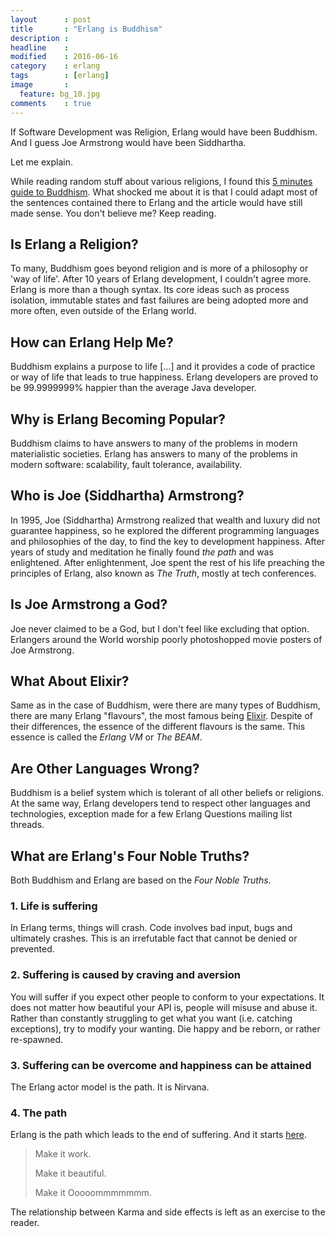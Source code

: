 ```yaml
---
layout      : post
title       : "Erlang is Buddhism"
description :
headline    :
modified    : 2016-06-16
category    : erlang
tags        : [erlang]
image       :
  feature: bg_10.jpg
comments    : true
---
```


If Software Development was Religion, Erlang would have been Buddhism. And I guess Joe Armstrong would have been Siddhartha.

Let me explain.

While reading random stuff about various religions, I found this [5 minutes guide to Buddhism](http://www.buddhanet.net/e-learning/5minbud.htm). What shocked me about it is that I could adapt most of the sentences contained there to Erlang and the article would have still made sense. You don't believe me? Keep reading.

## Is Erlang a Religion?

To many, Buddhism goes beyond religion and is more of a philosophy or 'way of life'. After 10 years of Erlang development, I couldn't agree more. Erlang is more than a though syntax. Its core ideas such as process isolation, immutable states and fast failures are being adopted more and more often, even outside of the Erlang world.

## How can Erlang Help Me?

Buddhism explains a purpose to life [...] and it provides a code of practice or way of life that leads to true happiness. Erlang developers are proved to be 99.9999999% happier than the average Java developer.

## Why is Erlang Becoming Popular?

Buddhism claims to have answers to many of the problems in modern materialistic societies. Erlang has answers to many of the problems in modern software: scalability, fault tolerance, availability.

## Who is Joe (Siddhartha) Armstrong?

In 1995, Joe (Siddhartha) Armstrong realized that wealth and luxury did not guarantee happiness, so he explored the different programming languages and philosophies of the day, to find the key to development happiness. After years of study and meditation he finally found *the path* and was enlightened. After enlightenment, Joe spent the rest of his life preaching the principles of Erlang, also known as *The Truth*, mostly at tech conferences.

## Is Joe Armstrong a God?

Joe never claimed to be a God, but I don't feel like excluding that option. Erlangers around the World worship poorly photoshopped movie posters of Joe Armstrong.

## What About Elixir?

Same as in the case of Buddhism, were there are many types of Buddhism, there are many Erlang "flavours", the most famous being [Elixir](elixir-lang.org). Despite of their differences, the essence of the different flavours is the same. This essence is called the *Erlang VM* or *The BEAM*.

## Are Other Languages Wrong?

Buddhism is a belief system which is tolerant of all other beliefs or religions. At the same way, Erlang developers tend to respect other languages and technologies, exception made for a few Erlang Questions mailing list threads.

## What are Erlang's Four Noble Truths?

Both Buddhism and Erlang are based on the *Four Noble Truths*.

### 1. Life is suffering

In Erlang terms, things will crash. Code involves bad input, bugs and ultimately crashes. This is an irrefutable fact that cannot be denied or prevented.

### 2. Suffering is caused by craving and aversion

You will suffer if you expect other people to conform to your expectations. It does not matter how beautiful your API is, people will misuse and abuse it. Rather than constantly struggling to get what you want (i.e. catching exceptions), try to modify your wanting. Die happy and be reborn, or rather re-spawned.

### 3. Suffering can be overcome and happiness can be attained

The Erlang actor model is the path. It is Nirvana.

### 4. The path

Erlang is the path which leads to the end of suffering. And it starts [here](http://www.erlang.org).

> Make it work.
>
> Make it beautiful.
>
> Make it Ooooommmmmmm.

The relationship between Karma and side effects is left as an exercise to the reader.
